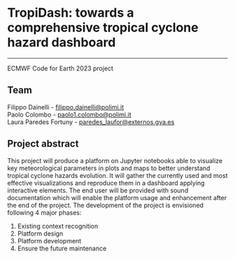 # TropiDash: towards a comprehensive tropical cyclone hazard dashboard
---
ECMWF Code for Earth 2023 project

## Team
Filippo Dainelli - filippo.dainelli@polimi.it\
Paolo Colombo - paolo1.colombo@polimi.it\
Laura Paredes Fortuny - paredes_laufor@externos.gva.es

## Project abstract

This project will produce a platform on Jupyter notebooks able to visualize key meteorological parameters in plots and maps to better understand tropical cyclone hazards evolution. It will gather the currently used and most effective visualizations and reproduce them in a dashboard applying interactive elements. The end user will be provided with sound documentation which will enable the platform usage and enhancement after the end of the project. The development of the project is envisioned following 4 major phases:
1. Existing context recognition
2. Platform design
3. Platform development
4. Ensure the future maintenance

